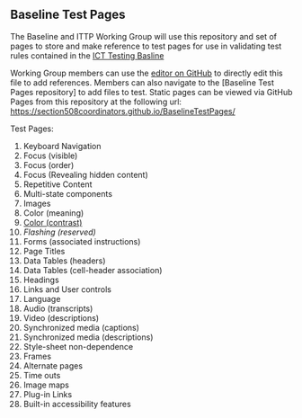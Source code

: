 ## Baseline Test Pages
The Baseline and ITTP Working Group will use this repository and set of pages to store and make reference to test pages for use in validating test rules contained in the [ICT Testing Basline](https://section508coordinators.github.io/ICTTestingBaseline/) 

Working Group members can use the [editor on GitHub](https://github.com/Section508Coordinators/BaselineTestPages/edit/master/README.md) to directly edit this file to add references. Members can also  navigate to the [Baseline Test Pages repository] to add files to test. Static pages can be viewed via GitHub Pages from this repository at the following url: <https://section508coordinators.github.io/BaselineTestPages/>

Test Pages:
1. Keyboard Navigation
2. Focus (visible)
3. Focus (order)
4. Focus (Revealing hidden content)
5. Repetitive Content
6. Multi-state components
7. Images
8. Color (meaning)
9. [Color (contrast)](https://section508coordinators.github.io/BaselineTestPages/ColorContrast/color_contrast_testpage.html)
10. *Flashing (reserved)*
11. Forms (associated instructions)
12. Page Titles
13. Data Tables (headers)
14. Data Tables (cell-header association)
15. Headings
16. Links and User controls
17. Language
18. Audio (transcripts)
19. Video (descriptions)
20. Synchronized media (captions)
21. Synchronized media (descriptions)
22. Style-sheet non-dependence
23. Frames
24. Alternate pages
25. Time outs
26. Image maps
27. Plug-in Links
28. Built-in accessibility features
